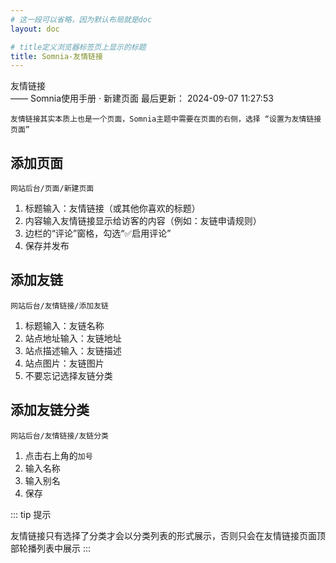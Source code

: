 ```yaml
---
# 这一段可以省略，因为默认布局就是doc
layout: doc

# title定义浏览器标签页上显示的标题
title: Somnia-友情链接
---
```

<div class="title-wrapper">
   <div class="page-title">友情链接</div>
   <div class="post-title">—— Somnia使用手册 · 新建页面
      <span class="lastModifyTime">
          <i class="fa-regular fa-clock"></i> 最后更新： 2024-09-07 11:27:53
      </span>
   </div>
</div>

`友情链接其实本质上也是一个页面，Somnia主题中需要在页面的右侧，选择 “设置为友情链接页面”`

## 添加页面

`网站后台/页面/新建页面`

1. 标题输入：友情链接（或其他你喜欢的标题）
2. 内容输入友情链接显示给访客的内容（例如：友链申请规则）
4. 边栏的“评论”窗格，勾选“✅启用评论”
5. 保存并发布

## 添加友链

`网站后台/友情链接/添加友链`

1. 标题输入：友链名称
2. 站点地址输入：友链地址
3. 站点描述输入：友链描述
4. 站点图片：友链图片
5. 不要忘记选择友链分类

## 添加友链分类

`网站后台/友情链接/友链分类`

1. 点击右上角的`加号`
2. 输入名称
3. 输入别名
4. 保存

::: tip 提示

友情链接只有选择了分类才会以分类列表的形式展示，否则只会在友情链接页面顶部轮播列表中展示
:::
